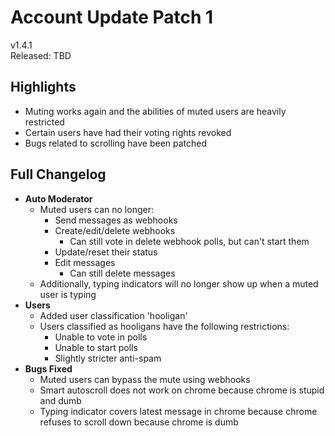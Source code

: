 # Account Update Patch 1

v1.4.1  
Released: TBD

## Highlights

- Muting works again and the abilities of muted users are heavily restricted
- Certain users have had their voting rights revoked
- Bugs related to scrolling have been patched

## Full Changelog

- **Auto Moderator**
  - Muted users can no longer:
    - Send messages as webhooks
    - Create/edit/delete webhooks
      - Can still vote in delete webhook polls, but can't start them
    - Update/reset their status
    - Edit messages
      - Can still delete messages
  - Additionally, typing indicators will no longer show up when a muted user is typing
- **Users**
  - Added user classification 'hooligan'
  - Users classified as hooligans have the following restrictions:
    - Unable to vote in polls
    - Unable to start polls
    - Slightly stricter anti-spam
- **Bugs Fixed**
  - Muted users can bypass the mute using webhooks
  - Smart autoscroll does not work on chrome because chrome is stupid and dumb
  - Typing indicator covers latest message in chrome because chrome refuses to scroll down because chrome is dumb
